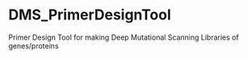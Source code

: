 # DMS_PrimerDesignTool
Primer Design Tool for making Deep Mutational Scanning Libraries of genes/proteins
